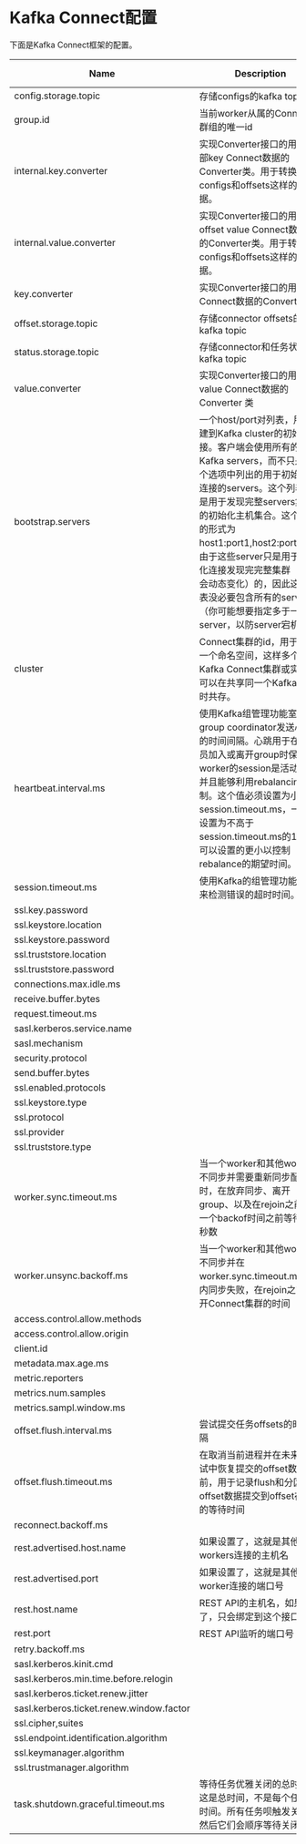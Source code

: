 # Kafka Connect配置

下面是Kafka Connect框架的配置。

|Name|Description|Type|Default|Valid Values|Importance|
|-|-|-|-|-|-|
|config.storage.topic|存储configs的kafka topic|string|||high|
|group.id|当前worker从属的Connect集群组的唯一id|string|||high|
|internal.key.converter|实现Converter接口的用于内部key Connect数据的Converter类。用于转换像configs和offsets这样的数据。|class|||high|
|internal.value.converter|实现Converter接口的用于offset value Connect数据的的Converter类。用于转换像configs和offsets这样的数据。|class|||high|
|key.converter|实现Converter接口的用于key Connect数据的Converter类|class|||high|
|offset.storage.topic|存储connector offsets的kafka topic|string|||high|
|status.storage.topic|存储connector和任务状态的kafka topic|string|||high|
|value.converter|实现Converter接口的用于value Connect数据的Converter 类|class|||high|
|bootstrap.servers|一个host\/port对列表，用于创建到Kafka cluster的初始连接。客户端会使用所有的Kafka servers，而不只是这个选项中列出的用于初始化立连接的servers。这个列表只是用于发现完整servers集合的初始化主机集合。这个列表的形式为host1:port1,host2:port2,...。由于这些server只是用于初始化连接发现完完整集群（可能会动态变化）的，因此这个列表没必要包含所有的server（你可能想要指定多于一个server，以防server宕机）|list|[localhost:9092]||high|
|cluster|Connect集群的id，用于提供一个命名空间，这样多个Kafka Connect集群或实例就可以在共享同一个Kafka集群时共存。|string|connect||high|
|heartbeat.interval.ms|使用Kafka组管理功能室向group coordinator发送心跳的时间间隔。心跳用于在新成员加入或离开group时保证worker的session是活动的，并且能够利用rebalancing机制。这个值必须设置为小于session.timeout.ms，一般要设置为不高于session.timeout.ms的1/3。可以设置的更小以控制rebalance的期望时间。|int|3000||high|
|session.timeout.ms|使用Kafka的组管理功能时用来检测错误的超时时间。|int|30000||high|
|ssl.key.password|||||high|
|ssl.keystore.location|||||high|
|ssl.keystore.password|||||high|
|ssl.truststore.location|||||high|
|ssl.truststore.password|||||high|
|connections.max.idle.ms|||||medium|
|receive.buffer.bytes|||||medium|
|request.timeout.ms|||||medium|
|sasl.kerberos.service.name|||||medium|
|sasl.mechanism|||||medium|
|security.protocol|||||medium|
|send.buffer.bytes|||||medium|
|ssl.enabled.protocols|||||medium|
|ssl.keystore.type|||||medium|
|ssl.protocol|||||medium|
|ssl.provider|||||medium|
|ssl.truststore.type|||||medium|
|worker.sync.timeout.ms|当一个worker和其他workers不同步并需要重新同步配置时，在放弃同步、离开group、以及在rejoin之前等待一个backof时间之前等待的毫秒数|int|3000||medium|
|worker.unsync.backoff.ms|当一个worker和其他workers不同步并在worker.sync.timeout.ms时间内同步失败，在rejoin之前离开Connect集群的时间|int|300000||medium|
|access.control.allow.methods|||||low|
|access.control.allow.origin|||||low|
|client.id|||||low|
|metadata.max.age.ms|||||low|
|metric.reporters|||||low|
|metrics.num.samples|||||low|
|metrics.sampl.window.ms|||||low|
|offset.flush.interval.ms|尝试提交任务offsets的时间间隔|long|60000||low|
|offset.flush.timeout.ms|在取消当前进程并在未来的尝试中恢复提交的offset数据之前，用于记录flush和分区offset数据提交到offset存储的等待时间|long|5000||low|
|reconnect.backoff.ms|||||low|
|rest.advertised.host.name|如果设置了，这就是其他workers连接的主机名|string|null||low|
|rest.advertised.port|如果设置了，这就是其他worker连接的端口号|int|null||low|
|rest.host.name|REST API的主机名，如果设置了，只会绑定到这个接口。|string|null||low|
|rest.port|REST API监听的端口号|int|8083||low|
|retry.backoff.ms|||||low|
|sasl.kerberos.kinit.cmd|||||low|
|sasl.kerberos.min.time.before.relogin|||||low|
|sasl.kerberos.ticket.renew.jitter|||||low|
|sasl.kerberos.ticket.renew.window.factor|||||low|
|ssl.cipher,suites|||||low|
|ssl.endpoint.identification.algorithm|||||low|
|ssl.keymanager.algorithm|||||low|
|ssl.trustmanager.algorithm|||||low|
|task.shutdown.graceful.timeout.ms|等待任务优雅关闭的总时间。这是总时间，不是每个任务的时间。所有任务呗触发关闭，然后它们会顺序等待关闭|long|5000||low|

